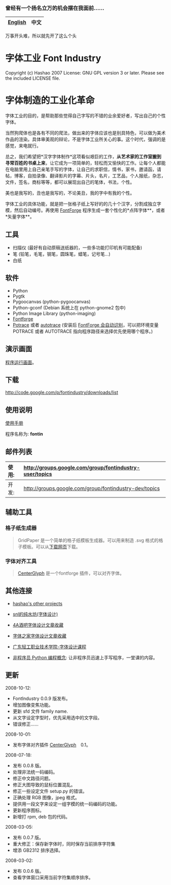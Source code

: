 ### 曾经有一个扬名立万的机会摆在我面前…… ###

|[English](FontIndustry.md) | 中文 |
|:--------------------------|:---|

万事开头难，所以就先开了这么个头

# 字体工业 Font Industry #

Copyright (c) Hashao 2007 License: GNU GPL version 3 or later. Please see the included LICENSE file.

# 字体制造的工业化革命 #

字体工业的目的，是帮助那些觉得自己字写的不错的业余爱好者，写出自己的个性字体。

当然狗爬体也是各有不同的爬法，做出来的字体应该也是别具特色，可以做为美术作品的渲染。具体审美观的辩论，不是字体工业所关心的事。这个时代，强调的是感觉，来电就行。

总之，我们希望把\*汉字字体制作\*这项看似艰巨的工作，**从艺术家的工作室搬到寻常百姓的书桌上来**，让它成为一项简单的，轻松而又愉快的工作。让每个人都能在电脑里用上自己亲笔手写的字体，让自己的求职信，情书，家书，邀请函，请帖，博客，自拍录像、翻译影片的字幕、片头，名片，工艺品，个人报纸，杂志，文件，签名，商标等等，都可以展现出自己的笔体，书法，个性。

美也是我写的，丑也是我写的，不论美丑，我的字中有我的个性。

字体工业的具体功能，就是把一张格子纸上写好的的几十个汉字，分割成独立字模，然后自动编号。再使用 [FontForge](http://fontforge.sourceforge.net/) 程序生成一套个性化的\*点阵字体**，或者\*矢量字体**。

## 工具 ##
  * 扫描仪 (最好有自动原稿送纸器的，一些多功能打印机有可能配备)
  * 笔 (铅笔，毛笔，钢笔，圆珠笔，蜡笔，记号笔...)
  * 白纸

## 软件 ##
  * Python
  * Pygtk
  * Pygoocanvas (python-pygoocanvas)
  * Python-gconf (Debian 系统上在 python-gnome2 包中)
  * Python Image Library (python-imaging)
  * [Fontforge](http://fontforge.sourceforge.net/)
  * [Potrace](http://potrace.sf.net/) 或者 [autotrace](http://autotrace.sourceforge.net/) (安装后 [FontForge 会自动识别](http://fontforge.sourceforge.net/autotrace.html)，可以把环境变量 POTRACE 或者 AUTOTRACE 指向程序路径来选择优先使用哪个程序。)

## 演示画面 ##
[程序运行画面](ScreenShot.md)。

## 下载 ##
http://code.google.com/p/fontindustry/downloads/list

## 使用说明 ##
[使用手册](UsageZhCN.md)

程序名称为: **fontin**

## 邮件列表 ##

| 使用: | http://groups.google.com/group/fontindustry-user/topics |
|:----|:--------------------------------------------------------|
| 开发: | http://groups.google.com/group/fontindustry-dev/topics  |

## 辅助工具 ##
### 格子纸生成器 ###
> GridPaper 是一个简单的格子纸模板生成器。可以用来制造 .svg 格式的格子模板。可以从[下载网页](http://code.google.com/p/fontindustry/downloads/list)下载。
### 字体对齐工具 ###
> [CenterGlyph](CenterGlyphCN.md) 是一个fontforge 插件，可以对齐字体。

## 其他连接 ##
  * [hashao's other projects](http://hashao.googlecode.com/)
  * [snl的纯水坊(字体设计)](http://snl.blueidea.com/cmd.shtml?do=blogs&id=114&uid=121)
  * [4A酒吧字体设计文章收藏](http://www.4a98.com/design/font/)
  * [字体之家字体设计文章收藏](http://szgwk.com/html/zitibangzhu/index.html)
  * [广东轻工职业技术学院-字体设计课程](http://ecourse.gdqy.edu.cn/jp_guojiaji/2006/ztsj/index2.htm)

  * [非程序员 Python 编程概念](http://code.google.com/p/hashao/wiki/ChinesePythonTutor): 让非程序员迅速上手写程序，一堂课的内容。

## 更新 ##
2008-10-12:
  * FontIndustry 0.0.9 版发布。
  * 增加图像变焦功能。
  * 更新 sfd 文件 family name.
  * 从文字设定字型时，优先采用选中的文字段。
  * 错误修正……

2008-10-01:
  * 发布字体对齐插件 [CenterGlyph](CenterGlyphCN.md)　0.1。

2008-07-18:
  * 发布 0.0.8 版。
  * 处理非法统一码编码。
  * 修正中文路径问题。
  * 修正大图导致的鼠标位置混乱。
  * 修正一些设定文件 setup.py 的错误。
  * 正确处理 RGB 图像，jpeg 格式。
  * 提供用一段文字来设定一组字模的统一码编码的功能。
  * 更新程序图标。
  * 新增打 rpm, deb 包的代码。

2008-03-05:
  * 发布 0.0.7 版。
  * 重大修正：保存新字体时，同时保存当前排序字符集
  * 增添 GB2312 排序选择。

2008-03-02:
  * 发布 0.0.6 版。
  * 查看字体窗口采用当前字符集顺序排序。